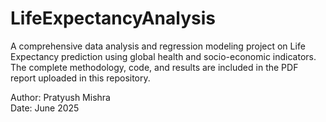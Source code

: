 # LifeExpectancyAnalysis

A comprehensive data analysis and regression modeling project on Life Expectancy prediction using global health and socio-economic indicators. 
The complete methodology, code, and results are included in the PDF report uploaded in this repository.

Author: Pratyush Mishra  
Date: June 2025
